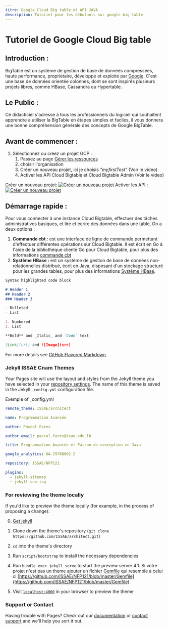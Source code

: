 ```yaml
---
titre: Google Cloud Big table et API JAVA 
description: Tutoriel pour les débutants sur google big table
---
```

# Tutoriel de Google Cloud Big table

## Introduction :
BigTable est un système de gestion de base de données compressées, haute performance, propriétaire, développé et exploité par [Google](https://www.google.com). C'est une base de données orientée colonnes, dont se sont inspirés plusieurs projets libres, comme HBase, Cassandra ou Hypertable.

## Le Public :

Ce didacticiel s'adresse à tous les professionnels du logiciel qui souhaitent apprendre à utiliser la BigTable en étapes simples et faciles, il vous donnera une bonne compréhension générale des concepts de Google BigTable.

## Avant de commencer :

1. Sélectionnez ou créez un projet GCP :
    1. Passez au page [Gérer les ressources](https://console.cloud.google.com/cloud-resource-manager?hl=ar&_ga=2.213750932.-1032159468.1550254809&_gac=1.217784738.1551279192.EAIaIQobChMI3oOPnJXc4AIV7ZXtCh0ACgRYEAAYASAAEgJNWPD_BwE)
    2. choisir l'organisation
    3. Créer un nouveau projet, ici je choisis  *"myfirstTest"* (Voir le video)
    4. Activer les API Cloud Bigtable et Cloud Bigtable Admin (Voir le video)

Créer un nouveau projet:
[![Créer un nouveau projet](http://img.youtube.com/vi/aJSMdPDHg7w/0.jpg)](http://www.youtube.com/watch?v=aJSMdPDHg7w)
Activer les API :
[![Créer un nouveau projet](http://img.youtube.com/vi/TyGEHFj6h9c/0.jpg)](http://www.youtube.com/watch?v=TyGEHFj6h9c)
## Démarrage rapide :

Pour vous connecter à une instance Cloud Bigtable, effectuer des tâches administratives basiques, et lire et écrire des données dans une table, On a deux options :
1. **Commande cbt :** est une interface de ligne de commande permettant d'effectuer différentes opérations sur Cloud Bigtable. Il est écrit en Go à l'aide de la bibliothèque cliente Go pour Cloud Bigtable, pour plus des informations [commande cbt](https://cloud.google.com/bigtable/docs/cbt-overview?hl=fr)
2. **Système HBase :** est un système de gestion de base de données non-relationnelles distribué, écrit en Java, disposant d'un stockage structuré pour les grandes tables, pour plus des informations [Système HBase](https://hbase.apache.org/).


```markdown
Syntax highlighted code block

# Header 1
## Header 2
### Header 3

- Bulleted
- List

1. Numbered
2. List

**Bold** and _Italic_ and `Code` text

[Link](url) and ![Image](src)
```

For more details see [GitHub Flavored Markdown](https://guides.github.com/features/mastering-markdown/).

### Jekyll ISSAE Cnam Themes

Your Pages site will use the layout and styles from the Jekyll theme you have selected in your [repository settings](https://github.com/ISSAE/ISSAE.github.io/settings). The name of this theme is saved in the Jekyll `_config.yml` configuration file.

Exemple of _config.yml

```yml
remote_theme: ISSAE/architect

name: Programmation Avancée 

author: Pascal Fares

author_email: pascal.fares@isae.edu.lb

title: Programmation Avancée et Patron de conception en Java

google_analytics: UA-29708002-2

repository: ISSAE/NFP121

plugins:
  - jekyll-sitemap
  - jekyll-seo-tag
```


### For reviewing the theme locally

If you'd like to preview the theme locally (for example, in the process of proposing a change):

0. [Get jekyll](https://jekyllrb.com/docs/installation/windows/)

1. Clone down the theme's repository (`git clone https://github.com/ISSAE/architect.git`)
2. `cd` into the theme's directory
3. Run `script/bootstrap` to install the necessary dependencies
4. Run `bundle exec jekyll serve` to start the preview server
   4.1. Si votre projet n'est pas un theme ajouter un fichier [Gemfile](https://github.com/ISSAE/NFP121/blob/master/Gemfile) qui resemble à celui ci [https://github.com/ISSAE/NFP121/blob/master/Gemfile](https://github.com/ISSAE/NFP121/blob/master/Gemfile)
5. Visit [`localhost:4000`](http://localhost:4000) in your browser to preview the theme

### Support or Contact

Having trouble with Pages? Check out our [documentation](https://help.github.com/categories/github-pages-basics/) or [contact support](https://github.com/contact) and we’ll help you sort it out.
